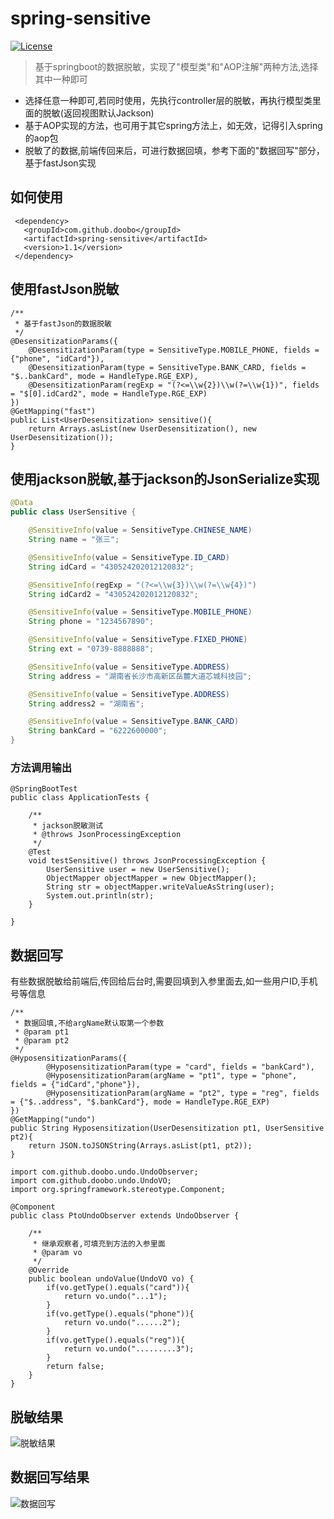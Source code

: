 # spring-sensitive

[![License](https://img.shields.io/badge/license-Apache%202-green.svg)](https://www.apache.org/licenses/LICENSE-2.0)

> 基于springboot的数据脱敏，实现了"模型类"和"AOP注解"两种方法,选择其中一种即可
* 选择任意一种即可,若同时使用，先执行controller层的脱敏，再执行模型类里面的脱敏(返回视图默认Jackson)
* 基于AOP实现的方法，也可用于其它spring方法上，如无效，记得引入spring的aop包
* 脱敏了的数据,前端传回来后，可进行数据回填，参考下面的"数据回写"部分，基于fastJson实现
## 如何使用
```
 <dependency>
   <groupId>com.github.doobo</groupId>
   <artifactId>spring-sensitive</artifactId>
   <version>1.1</version>
 </dependency>
```

## 使用fastJson脱敏
```
/**
 * 基于fastJson的数据脱敏
 */
@DesensitizationParams({
    @DesensitizationParam(type = SensitiveType.MOBILE_PHONE, fields = {"phone", "idCard"}),
    @DesensitizationParam(type = SensitiveType.BANK_CARD, fields = "$..bankCard", mode = HandleType.RGE_EXP),
    @DesensitizationParam(regExp = "(?<=\\w{2})\\w(?=\\w{1})", fields = "$[0].idCard2", mode = HandleType.RGE_EXP)
})
@GetMapping("fast")
public List<UserDesensitization> sensitive(){
    return Arrays.asList(new UserDesensitization(), new UserDesensitization());
}
```

## 使用jackson脱敏,基于jackson的JsonSerialize实现
```java
@Data
public class UserSensitive {

	@SensitiveInfo(value = SensitiveType.CHINESE_NAME)
	String name = "张三";

	@SensitiveInfo(value = SensitiveType.ID_CARD)
	String idCard = "430524202012120832";

	@SensitiveInfo(regExp = "(?<=\\w{3})\\w(?=\\w{4})")
	String idCard2 = "430524202012120832";

	@SensitiveInfo(value = SensitiveType.MOBILE_PHONE)
	String phone = "1234567890";

	@SensitiveInfo(value = SensitiveType.FIXED_PHONE)
	String ext = "0739-8888888";

	@SensitiveInfo(value = SensitiveType.ADDRESS)
	String address = "湖南省长沙市高新区岳麓大道芯城科技园";

	@SensitiveInfo(value = SensitiveType.ADDRESS)
	String address2 = "湖南省";

	@SensitiveInfo(value = SensitiveType.BANK_CARD)
	String bankCard = "6222600000";
}
```

### 方法调用输出
```
@SpringBootTest
public class ApplicationTests {

    /**
     * jackson脱敏测试
     * @throws JsonProcessingException
     */
    @Test
    void testSensitive() throws JsonProcessingException {
        UserSensitive user = new UserSensitive();
        ObjectMapper objectMapper = new ObjectMapper();
        String str = objectMapper.writeValueAsString(user);
        System.out.println(str);
    }
    
}
```

## 数据回写
有些数据脱敏给前端后,传回给后台时,需要回填到入参里面去,如一些用户ID,手机号等信息
```
/**
 * 数据回填,不给argName默认取第一个参数
 * @param pt1
 * @param pt2
 */
@HyposensitizationParams({
        @HyposensitizationParam(type = "card", fields = "bankCard"),
        @HyposensitizationParam(argName = "pt1", type = "phone", fields = {"idCard","phone"}),
        @HyposensitizationParam(argName = "pt2", type = "reg", fields = {"$..address", "$.bankCard"}, mode = HandleType.RGE_EXP)
})
@GetMapping("undo")
public String Hyposensitization(UserDesensitization pt1, UserSensitive pt2){
    return JSON.toJSONString(Arrays.asList(pt1, pt2));
}

import com.github.doobo.undo.UndoObserver;
import com.github.doobo.undo.UndoVO;
import org.springframework.stereotype.Component;

@Component
public class PtoUndoObserver extends UndoObserver {

    /**
     * 继承观察者,可填充到方法的入参里面
     * @param vo
     */
    @Override
    public boolean undoValue(UndoVO vo) {
        if(vo.getType().equals("card")){
            return vo.undo("...1");
        }
        if(vo.getType().equals("phone")){
            return vo.undo("......2");
        }
        if(vo.getType().equals("reg")){
            return vo.undo(".........3");
        }
        return false;
    }
}
```

## 脱敏结果
![脱敏结果](https://i.loli.net/2020/09/04/W2sUPFdeSBXpm87.png)

## 数据回写结果
![数据回写](https://i.loli.net/2020/09/10/DOfTpeR917X8YQ4.png)